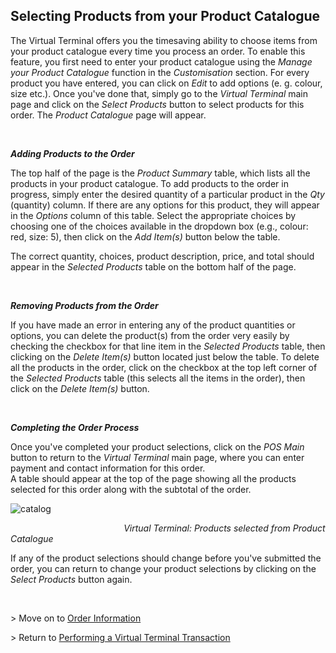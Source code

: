 Selecting Products from your Product Catalogue
---

<span>The Virtual Terminal offers you the timesaving ability to choose items from your product catalogue every time you process an order. To enable this feature, you first need to enter your product catalogue using the <em>Manage your Product Catalogue</em> function in the <em>Customisation</em> section. For every product you have entered, you can click on <em>Edit</em> to add options (e. g. colour, size etc.). Once you've done that, simply go to the <em>Virtual Terminal </em>main page and click on the <em>Select Products</em> button to select products for this order. The <em>Product Catalogue</em> page will appear.</span>

<span>&nbsp;</span>

**_<span>Adding Products to the Order</span>_**

<span>The top half of the page is the <em>Product Summary</em> table, which lists all the products in your product catalogue. To add products to the order in progress, simply enter the desired quantity of a particular product in the <em>Qty</em> (quantity) column. If there are any options for this product, they will appear in the <em>Options</em> column of this table. Select the appropriate choices by choosing one of the choices available in the dropdown box (e.g., colour: red, size: 5), then click on the <em>Add Item(s)</em> button below the table.</span>

<span>The correct quantity, choices, product description, price, and total should appear in the <em>Selected Products</em> table on the bottom half of the page.</span>

**<span>&nbsp;</span>**

**_<span>Removing Products from the Order</span>_**

<span>If you have made an error in entering any of the product quantities or options, you can delete the product(s) from the order very easily by checking the checkbox for that line item in the <em>Selected Products</em> table, then clicking on the <em>Delete Item(s)</em> button located just below the table. To delete all the products in the order, click on the checkbox at the top left corner of the <em>Selected Products</em> table (this selects all the items in the order), then click on the <em>Delete Item(s)</em> button.</span>

<span>&nbsp;</span>

**_<span>Completing the Order Process</span>_**

<span>Once you've completed your product selections, click on the <em>POS Main</em> button to return to the <em>Virtual Terminal</em> main page, where you can enter payment and contact information for this order.<br /> A table should appear at the top of the page showing all the products selected for this order along with the subtotal of the order. </span>

<img alt="catalog" data-align="center" data-entity-type="file" data-entity-uuid="8c1b0389-bdaa-4e8d-bdc4-f79987ba0417" src="/files/catalog.png" /> 

_<span>&nbsp; &nbsp; &nbsp; &nbsp; &nbsp; &nbsp; &nbsp; &nbsp; &nbsp; &nbsp; &nbsp; &nbsp; &nbsp; &nbsp; &nbsp; &nbsp; &nbsp; &nbsp; &nbsp; &nbsp; &nbsp; &nbsp; &nbsp; Virtual Terminal: Products selected from Product Catalogue</span>_

<span>If any of the product selections should change before you've submitted the order, you can return to change your product selections by clicking on the <em>Select Products </em>button again.</span>

&nbsp;

<span>> Move on to <a href="http://docs.firstdata.com/org/gateway/node/141">Order Information</a></span>

<span>> Return to <a href="http://docs.firstdata.com/org/gateway/node/139">Performing a Virtual Terminal Transaction</a></span>

&nbsp;
